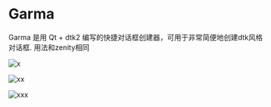 Garma
=====

Garma 是用 Qt + dtk2 编写的快捷对话框创建器，可用于非常简便地创建dtk风格对话框. 用法和zenity相同


![x](https://img.picui.cn/free/2024/09/18/66ea1d6139dc7.png)

![xx](https://img.picui.cn/free/2024/09/18/66ea1d96a7c63.png)

![xxx](https://img.picui.cn/free/2024/09/18/66ea1dbc5748e.png)